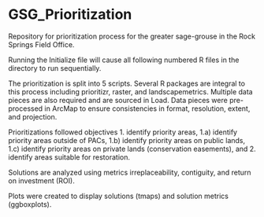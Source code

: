 # GSG_Prioritization
Repository for prioritization process for the greater sage-grouse in the Rock Springs Field Office. 

Running the Initialize file will cause all following numbered R files in the directory to run sequentially.

The prioritization is split into 5 scripts. Several R packages are integral to this process including prioritizr, raster, and landscapemetrics. Multiple data pieces are also required and are sourced in Load. Data pieces were pre-processed in ArcMap to ensure consistencies in format, resolution, extent, and projection.

Prioritizations followed objectives 1. identify priority areas, 1.a) identify priority areas outside of PACs, 1.b) identify priority areas on public lands, 1.c) identify priority areas on private lands (conservation easements), and 2. identify areas suitable for restoration. 

Solutions are analyzed using metrics irreplaceability, contiguity, and return on investment (ROI). 

Plots were created to display solutions (tmaps) and solution metrics (ggboxplots).
